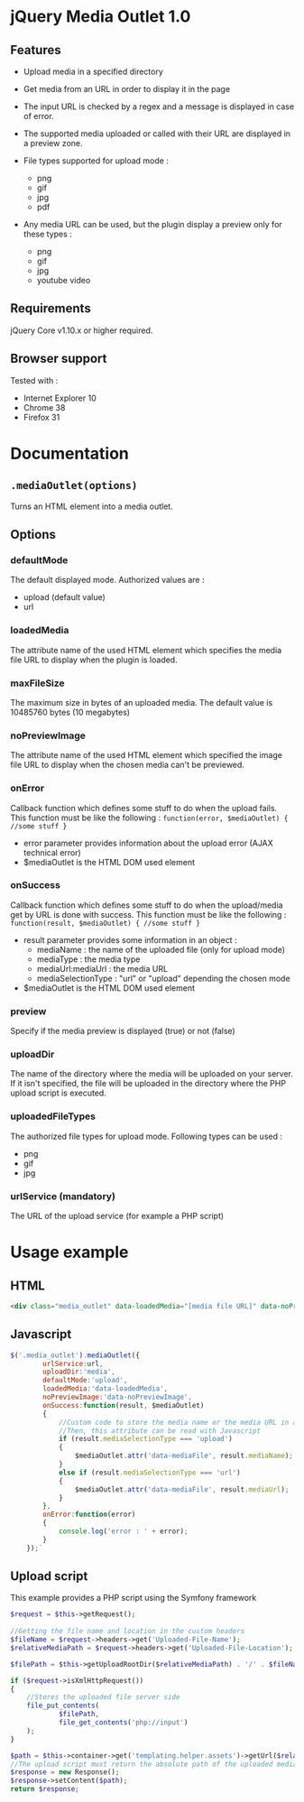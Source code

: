 # jQuery Media Outlet 1.0

Features
--------

- Upload media in a specified directory
- Get media from an URL in order to display it in the page
- The input URL is checked by a regex and a message is displayed in case of error.
- The supported media uploaded or called with their URL are displayed in a preview zone.

- File types supported for upload mode :
  - png
  - gif
  - jpg
  - pdf

- Any media URL can be used, but the plugin display a preview only for these types :
  - png
  - gif
  - jpg
  - youtube video

Requirements
------------
jQuery Core v1.10.x or higher required.

Browser support
---------------
Tested with :

- Internet Explorer 10
-	Chrome 38
- Firefox 31

Documentation
=============
`.mediaOutlet(options)`
--------------------
Turns an HTML element into a media outlet.

Options
-------

### defaultMode
The default displayed mode. Authorized values are :
- upload (default value)
- url

### loadedMedia
The attribute name of the used HTML element which specifies the media file URL to display when the plugin is loaded.

### maxFileSize
The maximum size in bytes of an uploaded media. The default value is 10485760 bytes (10 megabytes)

### noPreviewImage
The attribute name of the used HTML element which specified the image file URL to display when the chosen media can't be previewed.

### onError
Callback function which defines some stuff to do when the upload fails.
This function must be like the following : `function(error, $mediaOutlet) { //some stuff }`
- error parameter provides information about the upload error (AJAX technical error)
- $mediaOutlet is the HTML DOM used element  

### onSuccess
Callback function which defines some stuff to do when the upload/media get by URL is done with success.
This function must be like the following : `function(result, $mediaOutlet) { //some stuff }`
- result parameter provides some information in an object :
  - mediaName : the name of the uploaded file (only for upload mode)
  - mediaType : the media type 
  - mediaUrl:mediaUrl : the media URL
  - mediaSelectionType : "url" or "upload" depending the chosen mode
- $mediaOutlet is the HTML DOM used element  

### preview
Specify if the media preview is displayed (true) or not (false)

### uploadDir
The name of the directory where the media will be uploaded on your server. If it isn't specified, the file will be uploaded in the directory where the PHP upload script is executed.

### uploadedFileTypes
The authorized file types for upload mode. Following types can be used :
- png
- gif
- jpg

### urlService (mandatory)
The URL of the upload service (for example a PHP script)

Usage example
=============

HTML
----

```html
<div class="media_outlet" data-loadedMedia="[media file URL]" data-noPreviewImage="[image URL]" data-mediaFile="" ></div>`
```
Javascript
----------

```javascript
$('.media_outlet').mediaOutlet({
        urlService:url,
        uploadDir:'media',
        defaultMode:'upload',
        loadedMedia:'data-loadedMedia',
        noPreviewImage:'data-noPreviewImage',
        onSuccess:function(result, $mediaOutlet)
        {
            //Custom code to store the media name or the media URL in a specified attribute of the HTML element used
            //Then, this attribute can be read with Javascript 
            if (result.mediaSelectionType === 'upload')
            {
                $mediaOutlet.attr('data-mediaFile', result.mediaName);
            }
            else if (result.mediaSelectionType === 'url')
            {
                $mediaOutlet.attr('data-mediaFile', result.mediaUrl);
            }
        },
        onError:function(error)
        {
            console.log('error : ' + error);
        }
    });`
```

Upload script
-------------

This example provides a PHP script using the Symfony framework

```php
$request = $this->getRequest();
        
//Getting the file name and location in the custom headers
$fileName = $request->headers->get('Uploaded-File-Name');
$relativeMediaPath = $request->headers->get('Uploaded-File-Location');

$filePath = $this->getUploadRootDir($relativeMediaPath) . '/' . $fileName;

if ($request->isXmlHttpRequest())
{
    //Stores the uploaded file server side
    file_put_contents(
            $filePath,
            file_get_contents('php://input')
    );
}

$path = $this->container->get('templating.helper.assets')->getUrl($relativeMediaPath);
//The upload script must return the absolute path of the uploaded media
$response = new Response();
$response->setContent($path);
return $response;
```
